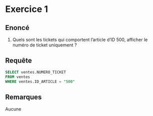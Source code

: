 # Exercice 1

## Enoncé

1. Quels sont les tickets qui comportent l’article d’ID 500, afficher le numéro de ticket
uniquement ?

## Requête

``` sql
SELECT ventes.NUMERO_TICKET
FROM ventes
WHERE ventes.ID_ARTICLE = "500"
```


## Remarques
Aucune